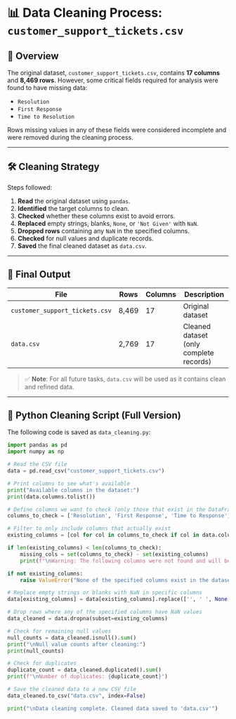# 📊 Data Cleaning Process: `customer_support_tickets.csv`

## 🧹 Overview

The original dataset, `customer_support_tickets.csv`, contains **17 columns** and **8,469 rows**. However, some critical fields required for analysis were found to have missing data:

- `Resolution`
- `First Response`
- `Time to Resolution`

Rows missing values in any of these fields were considered incomplete and were removed during the cleaning process.

---

## 🛠️ Cleaning Strategy

Steps followed:

1. **Read** the original dataset using `pandas`.
2. **Identified** the target columns to clean.
3. **Checked** whether these columns exist to avoid errors.
4. **Replaced** empty strings, blanks, `None`, or `'Not Given'` with `NaN`.
5. **Dropped rows** containing any `NaN` in the specified columns.
6. **Checked** for null values and duplicate records.
7. **Saved** the final cleaned dataset as `data.csv`.

---

## 📁 Final Output

| File | Rows | Columns | Description |
|------|------|---------|-------------|
| `customer_support_tickets.csv` | 8,469 | 17 | Original dataset |
| `data.csv` | 2,769 | 17 | Cleaned dataset (only complete records) |

> ✅ **Note**: For all future tasks, `data.csv` will be used as it contains clean and refined data.

---

## 🐍 Python Cleaning Script (Full Version)

The following code is saved as `data_cleaning.py`:

```python
import pandas as pd
import numpy as np

# Read the CSV file
data = pd.read_csv("customer_support_tickets.csv")

# Print columns to see what's available
print("Available columns in the dataset:")
print(data.columns.tolist())

# Define columns we want to check (only those that exist in the DataFrame)
columns_to_check = ['Resolution', 'First Response', 'Time to Response']

# Filter to only include columns that actually exist
existing_columns = [col for col in columns_to_check if col in data.columns]

if len(existing_columns) < len(columns_to_check):
    missing_cols = set(columns_to_check) - set(existing_columns)
    print(f"\nWarning: The following columns were not found and will be skipped: {missing_cols}")

if not existing_columns:
    raise ValueError("None of the specified columns exist in the dataset")

# Replace empty strings or blanks with NaN in specific columns
data[existing_columns] = data[existing_columns].replace(['', ' ', None, 'Not Given'], np.nan)

# Drop rows where any of the specified columns have NaN values
data_cleaned = data.dropna(subset=existing_columns)

# Check for remaining null values
null_counts = data_cleaned.isnull().sum()
print("\nNull value counts after cleaning:")
print(null_counts)

# Check for duplicates
duplicate_count = data_cleaned.duplicated().sum()
print(f"\nNumber of duplicates: {duplicate_count}")

# Save the cleaned data to a new CSV file
data_cleaned.to_csv("data.csv", index=False)

print("\nData cleaning complete. Cleaned data saved to 'data.csv'")
